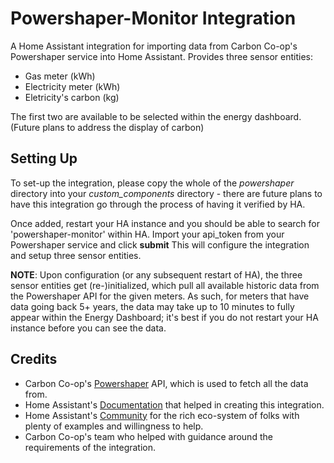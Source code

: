 # Powershaper-Monitor Integration

A Home Assistant integration for importing data from Carbon Co-op's Powershaper service into Home Assistant.
Provides three sensor entities:

- Gas meter (kWh)
- Electricity meter (kWh)
- Eletricity's carbon (kg)

The first two are available to be selected within the energy dashboard. (Future plans to address the display of carbon)

## Setting Up

To set-up the integration, please copy the whole of the _powershaper_ directory into your _custom_components_ directory - there are future plans to have this integration go through the process of having it verified by HA.

Once added, restart your HA instance and you should be able to search for 'powershaper-monitor' within HA.
Import your api_token from your Powershaper service and click **submit**
This will configure the integration and setup three sensor entities.

**NOTE**: Upon configuration (or any subsequent restart of HA), the three sensor entities get (re-)initialized, which pull all available historic data from the Powershaper API for the given meters. As such, for meters that have data going back 5+ years, the data may take up to 10 minutes to fully appear within the Energy Dashboard; it's best if you do not restart your HA instance before you can see the data.

## Credits

- Carbon Co-op's [Powershaper](https://powershaper.io/) API, which is used to fetch all the data from.
- Home Assistant's [Documentation](https://developers.home-assistant.io/docs/creating_component_index/) that helped in creating this integration.
- Home Assistant's [Community](https://community.home-assistant.io/) for the rich eco-system of folks with plenty of examples and willingness to help.
- Carbon Co-op's team who helped with guidance around the requirements of the integration.
